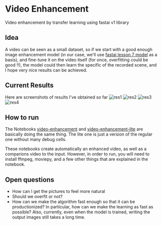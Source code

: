# Video Enhancement
Video enhancement by transfer learning using fastai v1 library

## Idea
A video can be seen as a small dataset, so if we start with a good enough image enhancement model (in our case, we'll use [fastai lesson 7 model](https://github.com/fastai/course-v3/blob/master/nbs/dl1/lesson7-superres.ipynb) as a basis), and fine-tune it on the video itself (for once, overfitting could be good !!), the model could then learn the specific of the recorded scene, and I hope very nice results can be achieved.

## Current Results
Here are screenshots of results I've obtained so far
![res1](https://github.com/sebderhy/video-enhancement/blob/master/images/vid-enh-pic1.PNG "Comparison Image 1") 
![res2](https://github.com/sebderhy/video-enhancement/blob/master/images/vid-enh-pic2.PNG "Comparison Image 2") 
![res3](https://github.com/sebderhy/video-enhancement/blob/master/images/vid-enh-pic3.PNG "Comparison Image 3") 
![res4](https://github.com/sebderhy/video-enhancement/blob/master/images/vid-enh-pic4.PNG "Comparison Image 4") 

## How to run
The Notebooks [video-enhancement](https://github.com/sebderhy/video-enhancement/blob/master/video-enhancement.ipynb) and [video-enhancement-lite](https://github.com/sebderhy/video-enhancement/blob/master/video-enhancement-lite.ipynb) are basically doing the same thing. The lite one is just a version of the regular one without many debug cells.

These notebooks create automatically an enhanced video, as well as a comparions video to the input. However, in order to run, you will need to install ffmpeg, moviepy, and a few other things that are explained in the notebook.

## Open questions
* How can I get the pictures to feel more natural
* Should we overfit or not?
* How can we make the algorithm fast enough so that it can be productionized? In particular, how can we make the learning as fast as possible? Also, currently, even when the model is trained, writing the output images still takes a long time.
